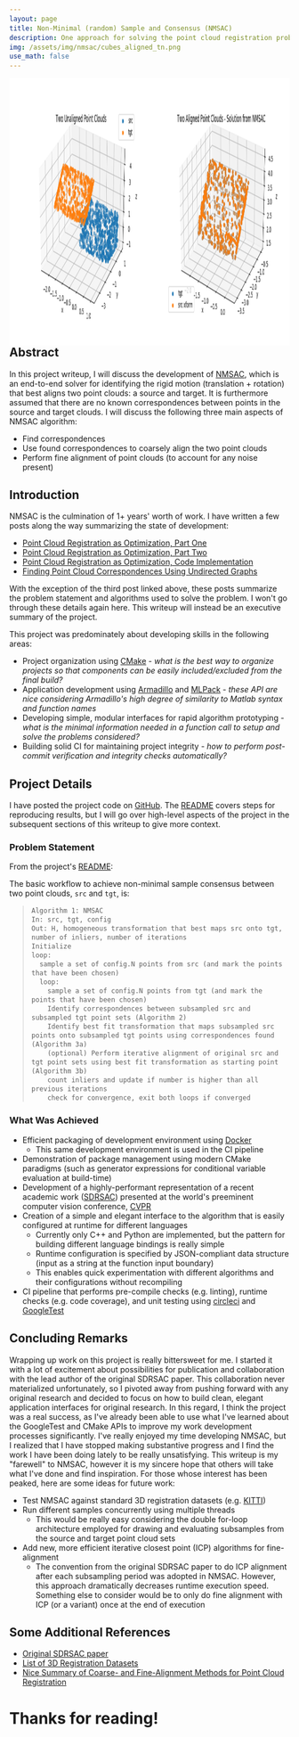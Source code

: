 ```yaml
---
layout: page
title: Non-Minimal (random) Sample and Consensus (NMSAC)
description: One approach for solving the point cloud registration problem with unknown correspondences
img: /assets/img/nmsac/cubes_aligned_tn.png
use_math: false
---
```

<img align="left" width="1280" height="480" src="/assets/img/nmsac/summary_pic.png">

## Abstract

In this project writeup, I will discuss the development of [NMSAC](https://github.com/jwdinius/nmsac), which is an end-to-end solver for identifying the rigid motion (translation + rotation) that best aligns two point clouds: a source and target.  It is furthermore assumed that there are no known correspondences between points in the source and target clouds.  I will discuss the following three main aspects of NMSAC algorithm:

* Find correspondences
* Use found correspondences to coarsely align the two point clouds
* Perform fine alignment of point clouds (to account for any noise present)

## Introduction

NMSAC is the culmination of 1+ years' worth of work.  I have written a few posts along the way summarizing the state of development:

* [Point Cloud Registration as Optimization, Part One](/blog/2019/point-match)
* [Point Cloud Registration as Optimization, Part Two](/blog/2020/point-match-cont)
* [Point Cloud Registration as Optimization, Code Implementation](/blog/2020/point-match-sol)
* [Finding Point Cloud Correspondences Using Undirected Graphs](/blog/2021/max-clique)

With the exception of the third post linked above, these posts summarize the problem statement and algorithms used to solve the problem.  I won't go through these details again here.  This writeup will instead be an executive summary of the project.

This project was predominately about developing skills in the following areas:

* Project organization using [CMake](https://cmake.org/) - _what is the best way to organize projects so that components can be easily included/excluded from the final build?_
* Application development using [Armadillo](http://arma.sourceforge.net/) and [MLPack](https://www.mlpack.org/) - _these API are nice considering Armadillo's high degree of similarity to Matlab syntax and function names_
* Developing simple, modular interfaces for rapid algorithm prototyping - _what is the minimal information needed in a function call to setup and solve the problems considered?_
* Building solid CI for maintaining project integrity - _how to perform post-commit verification and integrity checks automatically?_

## Project Details

I have posted the project code on [GitHub](https://github.com/jwdinius/nmsac).  The [README](https://github.com/jwdinius/nmsac/blob/develop/README.md) covers steps for reproducing results, but I will go over high-level aspects of the project in the subsequent sections of this writeup to give more context.

### Problem Statement

From the project's [README](https://github.com/jwdinius/nmsac/blob/develop/README.md):

The basic workflow to achieve non-minimal sample consensus between two point clouds, `src` and `tgt`, is:

> ```
> Algorithm 1: NMSAC
> In: src, tgt, config
> Out: H, homogeneous transformation that best maps src onto tgt, number of inliers, number of iterations
> Initialize
> loop:
>   sample a set of config.N points from src (and mark the points that have been chosen)
>   loop:
>     sample a set of config.N points from tgt (and mark the points that have been chosen)
>     Identify correspondences between subsampled src and subsampled tgt point sets (Algorithm 2)
>     Identify best fit transformation that maps subsampled src points onto subsampled tgt points using correspondences found (Algorithm 3a)
>     (optional) Perform iterative alignment of original src and tgt point sets using best fit transformation as starting point (Algorithm 3b)
>     count inliers and update if number is higher than all previous iterations
>     check for convergence, exit both loops if converged
> ```

### What Was Achieved

* Efficient packaging of development environment using [Docker](https://www.docker.com/)
  * This same development environment is used in the CI pipeline
* Demonstration of package management using modern CMake paradigms (such as generator expressions for conditional variable evaluation at build-time)
* Development of a highly-performant representation of a recent academic work ([SDRSAC](https://arxiv.org/abs/1904.03483)) presented at the world's preeminent computer vision conference, [CVPR](https://cvpr2019.thecvf.com/)
* Creation of a simple and elegant interface to the algorithm that is easily configured at runtime for different languages
  * Currently only C++ and Python are implemented, but the pattern for building different language bindings is really simple
  * Runtime configuration is specified by JSON-compliant data structure (input as a string at the function input boundary)
  * This enables quick experimentation with different algorithms and their configurations without recompiling
* CI pipeline that performs pre-compile checks (e.g. linting), runtime checks (e.g. code coverage), and unit testing using [circleci](https://circleci.com/) and [GoogleTest](https://github.com/google/googletest) 

## Concluding Remarks

Wrapping up work on this project is really bittersweet for me.  I started it with a lot of excitement about possibilities for publication and collaboration with the lead author of the original SDRSAC paper.  This collaboration never materialized unfortunately, so I pivoted away from pushing forward with any original research and decided to focus on how to build clean, elegant application interfaces for original research.  In this regard, I think the project was a real success, as I've already been able to use what I've learned about the GoogleTest and CMake APIs to improve my work development processes significantly.  I've really enjoyed my time developing NMSAC, but I realized that I have stopped making substantive progress and I find the work I have been doing lately to be really unsatisfying.  This writeup is my "farewell" to NMSAC, however it is my sincere hope that others will take what I've done and find inspiration.  For those whose interest has been peaked, here are some ideas for future work:

* Test NMSAC against standard 3D registration datasets (e.g. [KITTI](http://www.cvlibs.net/datasets/kitti/index.php))
* Run different samples concurrently using multiple threads
  * This would be really easy considering the double for-loop architecture employed for drawing and evaluating subsamples from the source and target point cloud sets
* Add new, more efficient iterative closest point (ICP) algorithms for fine-alignment
  * The convention from the original SDRSAC paper to do ICP alignment after each subsampling period was adopted in NMSAC.  However, this approach dramatically decreases runtime execution speed.  Something else to consider would be to only do fine alignment with ICP (or a variant) once at the end of execution

## Some Additional References

* [Original SDRSAC paper](https://arxiv.org/abs/1904.03483)
* [List of 3D Registration Datasets](http://yulanguo.me/dataset.html)
* [Nice Summary of Coarse- and Fine-Alignment Methods for Point Cloud Registration](https://cs.gmu.edu/~kosecka/cs685/cs685-icp.pdf)

# Thanks for reading!
